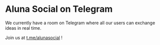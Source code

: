 # Aluna Social on Telegram

We currently have a room on Telegram where all our users can exchange ideas in
real time.

Join us at [t.me/alunasocial](https://t.me/alunasocial) !
